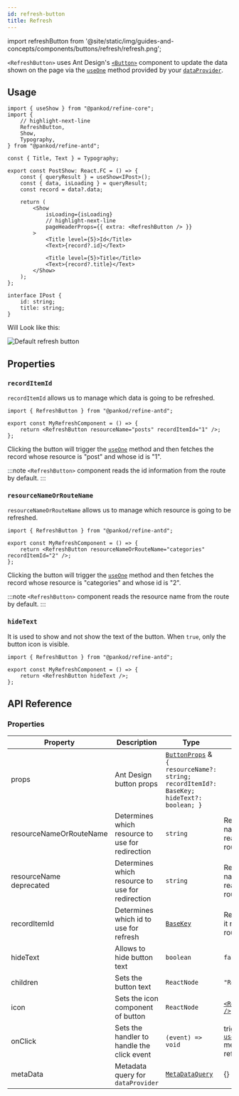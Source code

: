 ```yaml
---
id: refresh-button
title: Refresh
---
```


import refreshButton from '@site/static/img/guides-and-concepts/components/buttons/refresh/refresh.png';

`<RefreshButton>` uses Ant Design's [`<Button>`](https://ant.design/components/button/) component to update the data shown on the page via the [`useOne`](/api-reference/core/hooks/data/useOne.md) method provided by your [`dataProvider`](/api-reference/core/providers/data-provider.md).

## Usage

```tsx
import { useShow } from "@pankod/refine-core";
import {
    // highlight-next-line
    RefreshButton,
    Show,
    Typography,
} from "@pankod/refine-antd";

const { Title, Text } = Typography;

export const PostShow: React.FC = () => {
    const { queryResult } = useShow<IPost>();
    const { data, isLoading } = queryResult;
    const record = data?.data;

    return (
        <Show
            isLoading={isLoading}
            // highlight-next-line
            pageHeaderProps={{ extra: <RefreshButton /> }}
        >
            <Title level={5}>Id</Title>
            <Text>{record?.id}</Text>

            <Title level={5}>Title</Title>
            <Text>{record?.title}</Text>
        </Show>
    );
};

interface IPost {
    id: string;
    title: string;
}
```

Will Look like this:

<div class="img-container">
    <div class="window">
        <div class="control red"></div>
        <div class="control orange"></div>
        <div class="control green"></div>
    </div>
    <img src={refreshButton} alt="Default refresh button" />
</div>

## Properties

### `recordItemId`

`recordItemId` allows us to manage which data is going to be refreshed.

```tsx 
import { RefreshButton } from "@pankod/refine-antd";

export const MyRefreshComponent = () => {
    return <RefreshButton resourceName="posts" recordItemId="1" />;
};
```

Clicking the button will trigger the [`useOne`](/api-reference/core/hooks/data/useOne.md) method and then fetches the record whose resource is "post" and whose id is "1".

:::note
`<RefreshButton>` component reads the id information from the route by default.
:::

### `resourceNameOrRouteName`

`resourceNameOrRouteName` allows us to manage which resource is going to be refreshed.

```tsx 
import { RefreshButton } from "@pankod/refine-antd";

export const MyRefreshComponent = () => {
    return <RefreshButton resourceNameOrRouteName="categories" recordItemId="2" />;
};
```

Clicking the button will trigger the [`useOne`](/api-reference/core/hooks/data/useOne.md) method and then fetches the record whose resource is "categories" and whose id is "2".

:::note
`<RefreshButton>` component reads the resource name from the route by default.
:::

### `hideText`

It is used to show and not show the text of the button. When `true`, only the button icon is visible.

```tsx 
import { RefreshButton } from "@pankod/refine-antd";

export const MyRefreshComponent = () => {
    return <RefreshButton hideText />;
};
```

## API Reference

### Properties

| Property                                                                                                  | Description                                      | Type                                                                                                                                  | Default                                                               |
| --------------------------------------------------------------------------------------------------------- | ------------------------------------------------ | ------------------------------------------------------------------------------------------------------------------------------------- | --------------------------------------------------------------------- |
| props                                                                                                     | Ant Design button props                          | [`ButtonProps`](https://ant.design/components/button/#API) & `{ resourceName?: string; recordItemId?: BaseKey; hideText?: boolean; }` |                                                                       |
| resourceNameOrRouteName                                                                                   | Determines which resource to use for redirection | `string`                                                                                                                              | Resource name that it reads from route                                |
| <div className="required-block"><div>resourceName</div> <div className=" required">deprecated</div></div> | Determines which resource to use for redirection | `string`                                                                                                                              | Resource name that it reads from route                                |
| recordItemId                                                                                              | Determines which id to use for refresh           | [`BaseKey`](/api-reference/core/interfaces.md#basekey)                                                                                              | Record id that it reads from route                                    |
| hideText                                                                                                  | Allows to hide button text                       | `boolean`                                                                                                                             | `false`                                                               |
| children                                                                                                  | Sets the button text                             | `ReactNode`                                                                                                                           | `"Refresh"`                                                           |
| icon                                                                                                      | Sets the icon component of button                | `ReactNode`                                                                                                                           | [`<RedoOutlined />`](https://ant.design/components/icon/)             |
| onClick                                                                                                   | Sets the handler to handle the click event       | `(event) => void`                                                                                                                     | trigger the [`useOne`](/api-reference/core/hooks/data/useOne.md) method for refresh |
| metaData                                                                                                  | Metadata query for `dataProvider`                | [`MetaDataQuery`](/api-reference/core/interfaces.md#metadataquery)                                                                                  | {}                                                                    |
